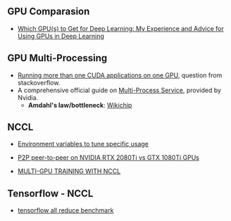 
## GPU Comparasion

* [Which GPU(s) to Get for Deep Learning: My Experience and Advice for Using GPUs in Deep Learning](https://timdettmers.com/2020/09/07/which-gpu-for-deep-learning/comment-page-1/)


## GPU Multi-Processing

* [Running more than one CUDA applications on one GPU](https://stackoverflow.com/questions/31643570/running-more-than-one-cuda-applications-on-one-gpu), question from stackoverflow.
* A comprehensive official guide on [Multi-Process Service](https://docs.nvidia.com/deploy/mps/index.html), provided by Nvidia.
  * **Amdahl's law/bottleneck**: [Wikichip](https://en.wikichip.org/wiki/amdahl%27s_law)

## NCCL

* [Environment variables to tune specific usage](https://docs.nvidia.com/deeplearning/nccl/user-guide/docs/env.html)

* [P2P peer-to-peer on NVIDIA RTX 2080Ti vs GTX 1080Ti GPUs](https://www.pugetsystems.com/labs/hpc/P2P-peer-to-peer-on-NVIDIA-RTX-2080Ti-vs-GTX-1080Ti-GPUs-1331/?__cf_chl_captcha_tk__=ca07f3967cd38cecc87cecc14176d18dc651c980-1612332623-0-AdsRL_YPObID5fXhyii9MoUwEBkBXZdUjDA03KnNW_vGaQmo-dvNWSdzH3-QUb8P9W8e7fWwPagDoG6UeEWW-7qo-pwEOgkuCiFJF1oWHPBAK0h4dqhHMBSRrWCwcVRRkhfV6SPZGTdV390wUweY9tFnhewCLA8Zxp3sxgVV6E5BPzUC3fF5G-UlpxMHyIiLLCECoBa56hVeVmGW0VdzwnnklVEpO4m8hewlpPqq_xzu6aV4fIzEP0vOfgpfMaT28lw9DLsp0vGXvgLTsYgERvOF3mlmH0Pqtg3c97TNuty2-6zg8GpPxubyX9mS6h64plHWvCUvePpA1W9TnATy27AEvStualrOhUnYKpUGVKtOnQLXigvgQY9z8drbvFp9e1LQeHYbjm3NcHGePeBHBsmORe2kpRy1_sEkl9GzL5Hn_FQ3YQlus9VOAbSl6815TwEmLUmSVtJewczOx1aBWyqmTULR-wON24z5Lr7oeWAGjXCcDFkWjofYFZS6NgeqHcoljqpZI6HZugEeq2hoMSN7nA32efB1-8bKxkLRAugNbS1HmanGuXuUmU4EzYFH1aUiOoesVczJtkZu-EAeh7CsKxgTnDbh92D31gkTewO2)

* [MULTI-GPU TRAINING WITH NCCL](https://on-demand.gputechconf.com/gtc/2018/presentation/s8462-multi-gpu-training-with-nccl.pdf)

## Tensorflow - NCCL

* [tensorflow all reduce benchmark](https://github.com/tensorflow/benchmarks/blob/master/scripts/tf_cnn_benchmarks/allreduce.py)